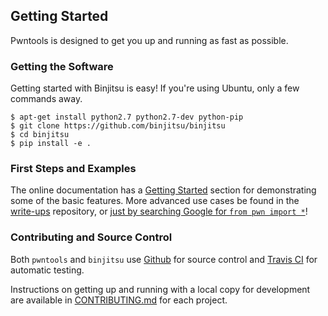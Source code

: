 
## Getting Started

Pwntools is designed to get you up and running as fast as possible.  

### Getting the Software

Getting started with Binjitsu is easy!  If you're using Ubuntu, only a few commands away.

```
$ apt-get install python2.7 python2.7-dev python-pip
$ git clone https://github.com/binjitsu/binjitsu
$ cd binjitsu
$ pip install -e .
```

### First Steps and Examples

The online documentation has a [Getting Started](http://binjitsu.readthedocs.org/en/latest/intro.html) section for demonstrating some of the basic features.  More advanced use cases be found in the [write-ups](https://github.com/Gallopsled/pwntools-write-ups) repository, or [just by searching Google for `from pwn import *`](https://www.google.com/webhp#q=%22from+pwn+import%22)!

### Contributing and Source Control

Both `pwntools` and `binjitsu` use [Github](https://github.com) for source control and [Travis CI](https://travis-ci.com) for automatic testing.

Instructions on getting up and running with a local copy for development are available in [CONTRIBUTING.md](https://github.com/binjitsu/binjitsu/blob/master/CONTRIBUTING.md) for each project.

